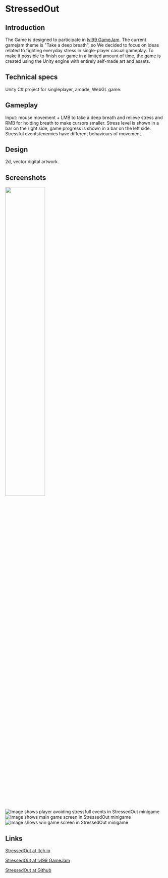# StressedOut
 
## Introduction
The Game is designed to participate in [lvl99 GameJam](https://itch.io/jam/lv-99-game-jam). The current gamejam theme is "Take a deep breath", so We decided to focus on ideas related to fighting everyday stress in single-player casual gameplay. To make it possible to finish our game in a limited amount of time, the game is created using the Unity engine with entirely self-made art and assets. 

## Technical specs
Unity C# project for singleplayer, arcade, WebGL game.

## Gameplay
Input: mouse movement + LMB to take a deep breath and relieve stress and RMB for holding breath to make cursors smaller. 
Stress level is shown in a bar on the right side, game progress is shown in a bar on the left side.
Stressful events/enemies have different behaviours of movement.

## Design
2d, vector digital artwork.

## Screenshots
<img src="https://img.itch.zone/aW1nLzExOTU0NTMzLmdpZg==/315x250%23c/0XbG30.gif" width=50% height=50%>

![Image shows player avoiding stressfull events in StressedOut minigame](https://img.itch.zone/aW1hZ2UvMjAzMjcwNC8xMTk1NDUzNC5wbmc=/250x600/woc2y3.png)
![Image shows main game screen in StressedOut minigame](https://img.itch.zone/aW1nLzExOTU0NTMzLmdpZg==/315x250%23c/0XbG30.gif)
![Image shows win game screen in StressedOut minigame](https://img.itch.zone/aW1hZ2UvMjAzMjcwNC8xMTk1NDU0NS5naWY=/250x600/2e3fAl.gif)

## Links
[StressedOut at Itch.io](https://pazurek.itch.io/stressedout)

[StressedOut at lvl99 GameJam](https://itch.io/jam/lv-99-game-jam/rate/2032704)

[StressedOut at Github](https://lisiasty-pazurek.github.io/Stressed-out/)
